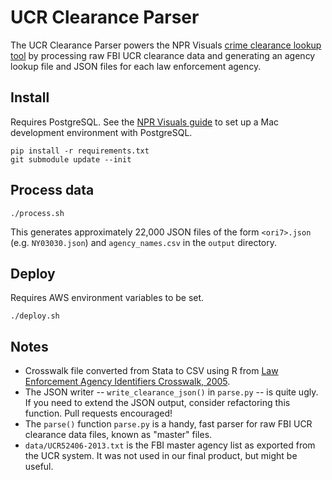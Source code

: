 # UCR Clearance Parser

The UCR Clearance Parser powers the NPR Visuals [crime clearance lookup tool](http://www.npr.org/2015/03/30/395799413/how-many-crimes-do-your-police-clear-now-you-can-find-out) by processing raw FBI UCR clearance data and generating an agency lookup file and JSON files for each law enforcement agency.

## Install

Requires PostgreSQL. See the [NPR Visuals guide](http://blog.apps.npr.org/2013/06/06/how-to-setup-a-developers-environment.html) to set up a Mac development environment with PostgreSQL.

```
pip install -r requirements.txt
git submodule update --init
```

## Process data

```
./process.sh
```

This generates approximately 22,000 JSON files of the form `<ori7>.json` (e.g. `NY03030.json`) and `agency_names.csv` in the `output` directory.

## Deploy

Requires AWS environment variables to be set.

```
./deploy.sh
```

## Notes

* Crosswalk file converted from Stata to CSV using R from [Law Enforcement Agency Identifiers Crosswalk, 2005](http://www.icpsr.umich.edu/icpsrweb/NACJD/studies/4634).
* The JSON writer -- `write_clearance_json()` in `parse.py` -- is quite ugly. If you need to extend the JSON output, consider refactoring this function. Pull requests encouraged!
* The `parse()` function `parse.py` is a handy, fast parser for raw FBI UCR clearance data files, known as "master" files.
* `data/UCR52406-2013.txt` is the FBI master agency list as exported from the UCR system. It was not used in our final product, but might be useful.
